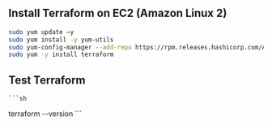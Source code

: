 ## Install Terraform on EC2 (Amazon Linux 2)

   ```sh
   sudo yum update –y 
   sudo yum install -y yum-utils
   sudo yum-config-manager --add-repo https://rpm.releases.hashicorp.com/AmazonLinux/hashicorp.repo
   sudo yum -y install terraform
   ```
## Test Terraform 
    ```sh
   terraform --version
    ```
